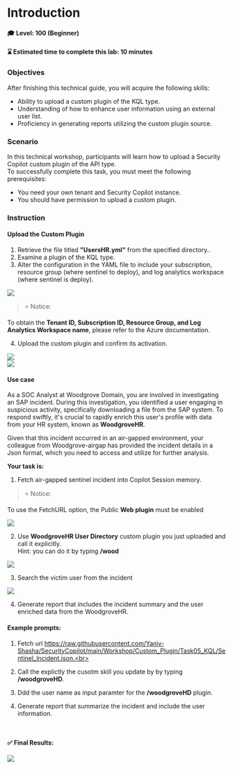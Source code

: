 # Introduction 

#### 🎓 Level: 100 (Beginner)
#### ⌛ Estimated time to complete this lab: 10 minutes

### Objectives

After finishing this technical guide, you will acquire the following skills:<br>

* Ability to upload a custom plugin of the KQL type.<br>
* Understanding of how to enhance user information using an external user list.<br>
* Proficiency in generating reports utilizing the custom plugin source.<br>

### Scenario
In this technical workshop, participants will learn how to upload a Security Copilot custom plugin of the API type.<br> 
To successfully complete this task, you must meet the following prerequisites:<br>

* You need your own tenant and Security Copilot instance.<br>
* You should have permission to upload a custom plugin.<br>



###  Instruction
    

#### Upload the Custom Plugin 


1. Retrieve the file titled **"UsersHR.yml"** from the specified directory..<br>
2. Examine a plugin of the KQL type.<br>
3. Alter the configuration in the YAML file to include your subscription, resource group (where sentinel to deploy), and log analytics workspace (where sentinel is deploy).<br>

<img src="./images/update_config.jpg"/>

<br>

> ⭐ Notice: <br>

To obtain the **Tenant ID, Subscription ID, Resource Group, and Log Analytics Workspace name**, please refer to the Azure documentation. <br>

4. Upload the custom plugin and confirm its activation.<br>


<img src="./images/upload_plugin.jpg"/>

<br>
<img src="./images/upload_plugin_wood.jpg"/>


####  Use case


As a SOC Analyst at Woodgrove Domain, you are involved in investigating an SAP incident. During this investigation, you identified a user engaging in suspicious activity, specifically downloading a file from the SAP system. To respond swiftly, it's crucial to rapidly enrich this user's profile with data from your HR system, known as **WoodgroveHR**.<br> 

Given that this incident occurred in an air-gapped environment, your colleague from Woodgrove-airgap has provided the incident details in a Json format, which you need to access and utilize for further analysis.<br> 


**Your task is:**<br>

1. Fetch air-gapped sentinel incident into Copilot Session memory. 
> ⭐ Notice: <br>

To use the FetchURL option, the Public **Web plugin** must be enabled

<img src="./images/public_web.jpg"/><br>

2. Use  **WoodgroveHR User Directory** custom plugin you just uploaded and call it explicitly. <br> 
  Hint: you can do it by typing  **/wood** <br> 

<img src="./images/call_plugin.jpg"/>

3. Search the victim user from the incident <br> 

<img src="./images/add_paramter.jpg"/>

4. Generate report that includes the incident summary and the user enriched data from the WoodgroveHR.<br> 


####   Example prompts:

1. Fetch url https://raw.githubusercontent.com/Yaniv-Shasha/SecurityCopilot/main/Workshop/Custom_Plugin/Task05_KQL/Sentinel_Incident.json.<br> 

2. Call the explictly the cusotm skill you update by by typing **/woodgroveHD**.<br> 

3. Ddd the user name as input paramter for the **/woodgroveHD** plugin.<br> 

4. Generate report that summarize the incident and include the user information.

<br> 


####  ✅  Final Results:
<img src="./images/final_results.jpg"/>


